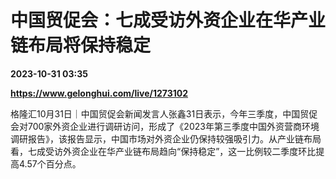 # 中国贸促会：七成受访外资企业在华产业链布局将保持稳定

**2023-10-31 03:35**

**https://www.gelonghui.com/live/1273102**

格隆汇10月31日｜中国贸促会新闻发言人张鑫31日表示，今年三季度，中国贸促会对700家外资企业进行调研访问，形成了《2023年第三季度中国外资营商环境调研报告》，该报告显示，中国市场对外资企业仍保持较强吸引力。从产业链布局看，七成受访外资企业在华产业链布局趋向“保持稳定”，这一比例较二季度环比提高4.57个百分点。